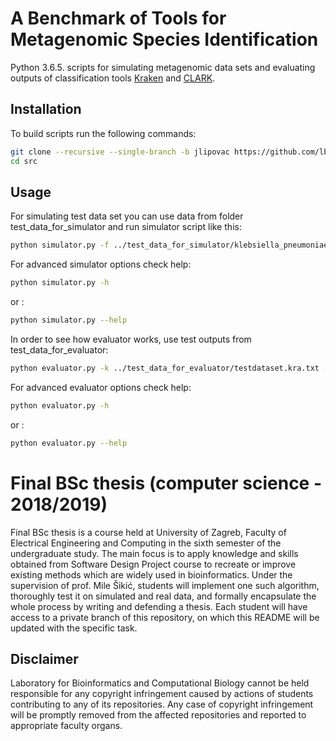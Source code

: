 # A Benchmark of Tools for Metagenomic Species Identification

Python 3.6.5. scripts for simulating metagenomic data sets and evaluating outputs of classification tools [Kraken](https://github.com/DerrickWood/kraken) and [CLARK](http://clark.cs.ucr.edu/Tool/).

## Installation

To build scripts run the following commands:

```bash
git clone --recursive --single-branch -b jlipovac https://github.com/lbcb-edu/BSc-thesis-18-19
cd src
```

## Usage

For simulating test data set you can use data from folder test_data_for_simulator and run simulator script like this:

```bash
python simulator.py -f ../test_data_for_simulator/klebsiella_pneumoniae_INF125_hiseq_2000.fasta -s ../test_data_for_simulator/pantonea_agglomerans_miseq.fasta -t ../test_data_for_simulator/pseudomonas_koreensis_miseq_2_300.fasta -n ../test_data_for_simulator/human_chr.fasta 
```
For advanced simulator options check help:

```bash
python simulator.py -h
```
or :

```bash
python simulator.py --help
```

In order to see how evaluator works, use test outputs from test_data_for_evaluator:

```bash
python evaluator.py -k ../test_data_for_evaluator/testdataset.kra.txt -c ../test_data_for_evaluator/clarktestdataset.csv -p ../test_data_for_evaluator/testdatasetPercentage.txt -i ../test_data_for_evaluator/testdatasetIDs.txt
```
For advanced evaluator options check help:

```bash
python evaluator.py -h
```
or :

```bash
python evaluator.py --help
```


# Final BSc thesis (computer science - 2018/2019)

Final BSc thesis is a course held at University of Zagreb, Faculty of Electrical Engineering and Computing in the sixth semester of the undergraduate study. The main focus is to apply knowledge and skills obtained from Software Design Project course to recreate or improve existing methods which are widely used in bioinformatics. Under the supervision of prof. Mile Šikić, students will implement one such algorithm, thoroughly test it on simulated and real data, and formally encapsulate the whole process by writing and defending a thesis. Each student will have access to a private branch of this repository, on which this README will be updated with the specific task.

## Disclaimer

Laboratory for Bioinformatics and Computational Biology cannot be held responsible for any copyright infringement caused by actions of students contributing to any of its repositories. Any case of copyright infringement will be promptly removed from the affected repositories and reported to appropriate faculty organs.
